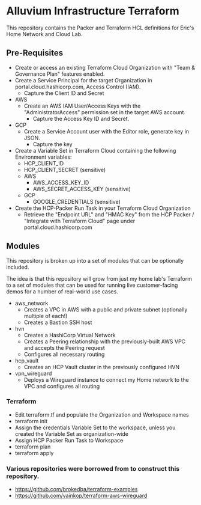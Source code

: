 # Alluvium Infrastructure Terraform

This repository contains the Packer and Terraform HCL definitions for Eric's Home Network and Cloud Lab.

## Pre-Requisites
- Create or access an existing Terraform Cloud Organization with "Team & Governance Plan" features enabled.
- Create a Service Principal for the target Organization in portal.cloud.hashicorp.com, Access Control (IAM).
  - Capture the Client ID and Secret
- AWS
  - Create an AWS IAM User/Access Keys with the "AdministratorAccess" permission set in the target AWS account.
    - Capture the Access Key ID and Secret.
- GCP
  - Create a Service Account user with the Editor role, generate key in JSON.
    - Capture the key
- Create a Variable Set in Terraform Cloud containing the following Environment variables: 
  - HCP_CLIENT_ID
  - HCP_CLIENT_SECRET (sensitive)
  - AWS
    - AWS_ACCESS_KEY_ID
    - AWS_SECRET_ACCESS_KEY (sensitive)
  - GCP
    - GOOGLE_CREDENTIALS (sensitive)
- Create the HCP-Packer Run Task in your Terraform Cloud Organization
  - Retrieve the "Endpoint URL" and "HMAC Key" from the HCP Packer / "Integrate with Terraform Cloud" page under portal.cloud.hashicorp.com

## Modules

This repository is broken up into a set of modules that can be optionally included. 

The idea is that this repository will grow from just my home lab's Terraform to a set of modules that can be used for running live
customer-facing demos for a number of real-world use cases.

- aws_network
  - Creates a VPC in AWS with a public and private subnet (optionally multiple of each!)
  - Creates a Bastion SSH host
- hvn
  - Creates a HashiCorp Virtual Network
  - Creates a Peering relationship with the previously-built AWS VPC and accepts the Peering request
  - Configures all necessary routing
- hcp_vault
  - Creates an HCP Vault cluster in the previously configured HVN
- vpn_wireguard
  - Deploys a Wireguard instance to connect my Home network to the VPC and configures all routing

### Terraform

- Edit terraform.tf and populate the Organization and Workspace names
- terraform init
- Assign the credentials Variable Set to the workspace, unless you created the Variable Set as organization-wide
- Assign HCP Packer Run Task to Workspace
- terraform plan
- terraform apply

### Various repositories were borrowed from to construct this repository.
- https://github.com/brokedba/terraform-examples
- https://github.com/vainkop/terraform-aws-wireguard
